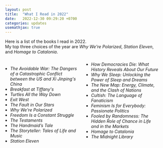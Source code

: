 ```yaml
---
layout: post
title:  "What I Read in 2022"
date:   2022-12-30 09:29:20 +0700
categories: updates
usemathjax: true
---
```


Here is a list of the books I read in 2022.  
My top three choices of the year are *Why We're Polarized*, *Station Eleven*, and *Homage to Catalonia*.

<!-- Book List with Two-Column Layout -->
<div style="margin-top: 1.5rem; column-count: 2; column-gap: 2em;">
  <ul style="list-style-type: disc; padding-left: 1.2em;">
    <li><em>The Avoidable War: The Dangers of a Catastrophic Conflict between the US and Xi Jinping's China</em></li>
    <li><em>Breakfast at Tiffany's</em></li>
    <li><em>Turtles All the Way Down</em></li>
    <li><em>Exit West</em></li>
    <li><em>The Fault in Our Stars</em></li>
    <li><em>Why We're Polarized</em></li>
    <li><em>Freedom Is a Constant Struggle</em></li>
    <li><em>The Testaments</em></li>
    <li><em>The Handmaid’s Tale</em></li>
    <li><em>The Storyteller: Tales of Life and Music</em></li>
    <li><em>Station Eleven</em></li>
    <li><em>How Democracies Die: What History Reveals About Our Future</em></li>
    <li><em>Why We Sleep: Unlocking the Power of Sleep and Dreams</em></li>
    <li><em>The New Map: Energy, Climate, and the Clash of Nations</em></li>
    <li><em>Cultish: The Language of Fanaticism</em></li>
    <li><em>Feminism Is for Everybody: Passionate Politics</em></li>
    <li><em>Fooled by Randomness: The Hidden Role of Chance in Life and in the Markets</em></li>
    <li><em>Homage to Catalonia</em></li>
    <li><em>The Midnight Library</em></li>
  </ul>
</div>